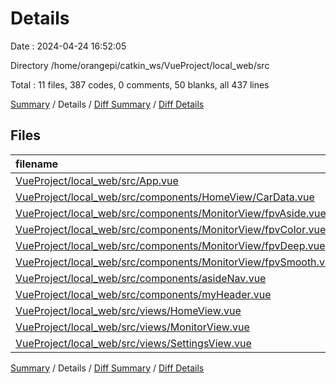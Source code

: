 # Details

Date : 2024-04-24 16:52:05

Directory /home/orangepi/catkin_ws/VueProject/local_web/src

Total : 11 files,  387 codes, 0 comments, 50 blanks, all 437 lines

[Summary](results.md) / Details / [Diff Summary](diff.md) / [Diff Details](diff-details.md)

## Files
| filename | language | code | comment | blank | total |
| :--- | :--- | ---: | ---: | ---: | ---: |
| [VueProject/local_web/src/App.vue](/VueProject/local_web/src/App.vue) | vue | 40 | 0 | 4 | 44 |
| [VueProject/local_web/src/components/HomeView/CarData.vue](/VueProject/local_web/src/components/HomeView/CarData.vue) | vue | 6 | 0 | 9 | 15 |
| [VueProject/local_web/src/components/MonitorView/fpvAside.vue](/VueProject/local_web/src/components/MonitorView/fpvAside.vue) | vue | 46 | 0 | 4 | 50 |
| [VueProject/local_web/src/components/MonitorView/fpvColor.vue](/VueProject/local_web/src/components/MonitorView/fpvColor.vue) | vue | 17 | 0 | 3 | 20 |
| [VueProject/local_web/src/components/MonitorView/fpvDeep.vue](/VueProject/local_web/src/components/MonitorView/fpvDeep.vue) | vue | 18 | 0 | 4 | 22 |
| [VueProject/local_web/src/components/MonitorView/fpvSmooth.vue](/VueProject/local_web/src/components/MonitorView/fpvSmooth.vue) | vue | 18 | 0 | 4 | 22 |
| [VueProject/local_web/src/components/asideNav.vue](/VueProject/local_web/src/components/asideNav.vue) | vue | 79 | 0 | 5 | 84 |
| [VueProject/local_web/src/components/myHeader.vue](/VueProject/local_web/src/components/myHeader.vue) | vue | 18 | 0 | 4 | 22 |
| [VueProject/local_web/src/views/HomeView.vue](/VueProject/local_web/src/views/HomeView.vue) | vue | 34 | 0 | 5 | 39 |
| [VueProject/local_web/src/views/MonitorView.vue](/VueProject/local_web/src/views/MonitorView.vue) | vue | 96 | 0 | 5 | 101 |
| [VueProject/local_web/src/views/SettingsView.vue](/VueProject/local_web/src/views/SettingsView.vue) | vue | 15 | 0 | 3 | 18 |

[Summary](results.md) / Details / [Diff Summary](diff.md) / [Diff Details](diff-details.md)